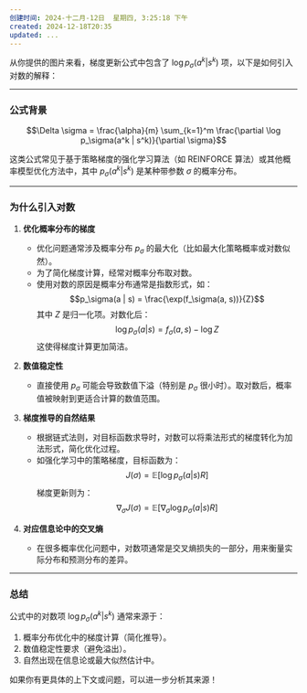 ```yaml
---
创建时间: 2024-十二月-12日  星期四, 3:25:18 下午
created: 2024-12-18T20:35
updated: ...
---
```

从你提供的图片来看，梯度更新公式中包含了 $\log p_\sigma(a^k | s^k)$ 项，以下是如何引入对数的解释：

---

### **公式背景**
$$\Delta \sigma = \frac{\alpha}{m} \sum_{k=1}^m \frac{\partial \log p_\sigma(a^k | s^k)}{\partial \sigma}$$

这类公式常见于基于策略梯度的强化学习算法（如 REINFORCE 算法）或其他概率模型优化方法中，其中 $p_\sigma(a^k | s^k)$ 是某种带参数 $\sigma$ 的概率分布。

---

### **为什么引入对数**
1. **优化概率分布的梯度**
   - 优化问题通常涉及概率分布 $p_\sigma$ 的最大化（比如最大化策略概率或对数似然）。
   - 为了简化梯度计算，经常对概率分布取对数。
   - 使用对数的原因是概率分布通常是指数形式，如：
     $$p_\sigma(a | s) = \frac{\exp(f_\sigma(a, s))}{Z}$$
     其中 $Z$ 是归一化项。对数化后：
     $$\log p_\sigma(a | s) = f_\sigma(a, s) - \log Z$$
     这使得梯度计算更加简洁。

2. **数值稳定性**
   - 直接使用 $p_\sigma$ 可能会导致数值下溢（特别是 $p_\sigma$ 很小时）。取对数后，概率值被映射到更适合计算的数值范围。

3. **梯度推导的自然结果**
   - 根据链式法则，对目标函数求导时，对数可以将乘法形式的梯度转化为加法形式，简化优化过程。
   - 如强化学习中的策略梯度，目标函数为：
     $$J(\sigma) = \mathbb{E}[\log p_\sigma(a | s) R]$$
     梯度更新则为：
     $$\nabla_\sigma J(\sigma) = \mathbb{E} \left[ \nabla_\sigma \log p_\sigma(a | s) R \right]$$

4. **对应信息论中的交叉熵**
   - 在很多概率优化问题中，对数项通常是交叉熵损失的一部分，用来衡量实际分布和预测分布的差异。

---

### **总结**
公式中的对数项 $\log p_\sigma(a^k | s^k)$ 通常来源于：
1. 概率分布优化中的梯度计算（简化推导）。
2. 数值稳定性要求（避免溢出）。
3. 自然出现在信息论或最大似然估计中。

如果你有更具体的上下文或问题，可以进一步分析其来源！